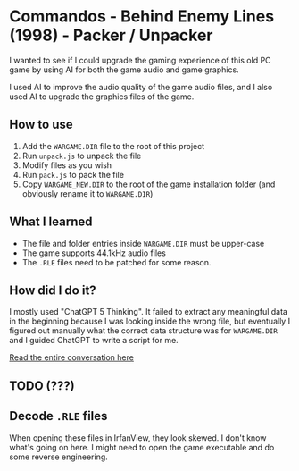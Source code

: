 # Commandos - Behind Enemy Lines (1998) - Packer / Unpacker

I wanted to see if I could upgrade the gaming experience of this old PC game by using AI for both the game audio and game graphics.

I used AI to improve the audio quality of the game audio files, and I also used AI to upgrade the graphics files of the game.

## How to use

1. Add the `WARGAME.DIR` file to the root of this project
2. Run `unpack.js` to unpack the file
3. Modify files as you wish
4. Run `pack.js` to pack the file
5. Copy `WARGAME_NEW.DIR` to the root of the game installation folder (and obviously rename it to `WARGAME.DIR`)

## What I learned
- The file and folder entries inside `WARGAME.DIR` must be upper-case
- The game supports 44.1kHz audio files
- The `.RLE` files need to be patched for some reason.

## How did I do it?
I mostly used "ChatGPT 5 Thinking".
It failed to extract any meaningful data in the beginning because I was looking inside the wrong file,
but eventually I figured out manually what the correct data structure was for `WARGAME.DIR` and I guided ChatGPT to write a script for me.

[Read the entire conversation here](https://chatgpt.com/share/68ce869f-442c-8006-a564-0a8ce6123785)

## TODO (???)

## Decode `.RLE` files
When opening these files in IrfanView, they look skewed. I don't know what's going on here. I might need to open the game executable and do some reverse engineering.
